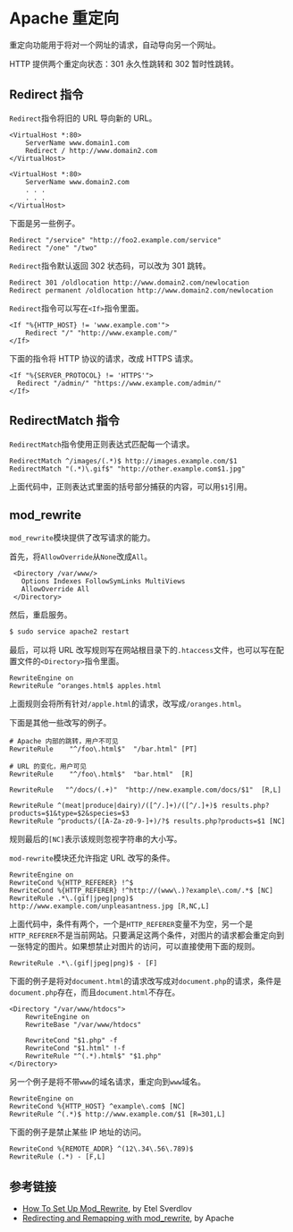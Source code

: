 # Apache 重定向

重定向功能用于将对一个网址的请求，自动导向另一个网址。

HTTP 提供两个重定向状态：301 永久性跳转和 302 暂时性跳转。

## Redirect 指令

`Redirect`指令将旧的 URL 导向新的 URL。

```
<VirtualHost *:80>
	ServerName www.domain1.com
	Redirect / http://www.domain2.com
</VirtualHost>

<VirtualHost *:80>
	ServerName www.domain2.com
	. . .
	. . .
</VirtualHost>
```

下面是另一些例子。

```
Redirect "/service" "http://foo2.example.com/service"
Redirect "/one" "/two"
```

`Redirect`指令默认返回 302 状态码，可以改为 301 跳转。

```
Redirect 301 /oldlocation http://www.domain2.com/newlocation
Redirect permanent /oldlocation http://www.domain2.com/newlocation
```

`Redirect`指令可以写在`<If>`指令里面。

```
<If "%{HTTP_HOST} != 'www.example.com'">
    Redirect "/" "http://www.example.com/"
</If>
```

下面的指令将 HTTP 协议的请求，改成 HTTPS 请求。

```
<If "%{SERVER_PROTOCOL} != 'HTTPS'">
  Redirect "/admin/" "https://www.example.com/admin/"
</If>
```

## RedirectMatch 指令

`RedirectMatch`指令使用正则表达式匹配每一个请求。

```
RedirectMatch ^/images/(.*)$ http://images.example.com/$1
RedirectMatch "(.*)\.gif$" "http://other.example.com$1.jpg"
```

上面代码中，正则表达式里面的括号部分捕获的内容，可以用`$1`引用。

## mod_rewrite

`mod_rewrite`模块提供了改写请求的能力。

首先，将`AllowOverride`从`None`改成`All`。

```
 <Directory /var/www/>
   Options Indexes FollowSymLinks MultiViews
   AllowOverride All
 </Directory>
```

然后，重启服务。

```bash
$ sudo service apache2 restart
```

最后，可以将 URL 改写规则写在网站根目录下的`.htaccess`文件，也可以写在配置文件的`<Directory>`指令里面。

```
RewriteEngine on
RewriteRule ^oranges.html$ apples.html
```

上面规则会将所有针对`/apple.html`的请求，改写成`/oranges.html`。

下面是其他一些改写的例子。

```
# Apache 内部的跳转，用户不可见
RewriteRule    "^/foo\.html$"  "/bar.html" [PT]

# URL 的变化，用户可见
RewriteRule    "^/foo\.html$"  "bar.html"  [R]

RewriteRule   "^/docs/(.+)"  "http://new.example.com/docs/$1"  [R,L]

RewriteRule ^(meat|produce|dairy)/([^/.]+)/([^/.]+)$ results.php?products=$1&type=$2&species=$3
RewriteRule ^products/([A-Za-z0-9-]+)/?$ results.php?products=$1 [NC]
```

规则最后的`[NC]`表示该规则忽视字符串的大小写。

`mod-rewrite`模块还允许指定 URL 改写的条件。

```
RewriteEngine on
RewriteCond %{HTTP_REFERER} !^$
RewriteCond %{HTTP_REFERER} !^http://(www\.)?example\.com/.*$ [NC]
RewriteRule .*\.(gif|jpeg|png)$ http://www.example.com/unpleasantness.jpg [R,NC,L]
```

上面代码中，条件有两个，一个是`HTTP_REFERER`变量不为空，另一个是`HTTP_REFERER`不是当前网站。只要满足这两个条件，对图片的请求都会重定向到一张特定的图片。如果想禁止对图片的访问，可以直接使用下面的规则。

```
RewriteRule .*\.(gif|jpeg|png)$ - [F]
```

下面的例子是将对`document.html`的请求改写成对`document.php`的请求，条件是`document.php`存在，而且`document.html`不存在。

```
<Directory "/var/www/htdocs">
    RewriteEngine on
    RewriteBase "/var/www/htdocs"

    RewriteCond "$1.php" -f
    RewriteCond "$1.html" !-f
    RewriteRule "^(.*).html$" "$1.php"
</Directory>
```

另一个例子是将不带`www`的域名请求，重定向到`www`域名。

```
RewriteEngine on
RewriteCond %{HTTP_HOST} ^example\.com$ [NC]
RewriteRule ^(.*)$ http://www.example.com/$1 [R=301,L]
```

下面的例子是禁止某些 IP 地址的访问。

```
RewriteCond %{REMOTE_ADDR} ^(12\.34\.56\.789)$
RewriteRule (.*) - [F,L]
```

## 参考链接

- [How To Set Up Mod_Rewrite](https://www.digitalocean.com/community/tutorials/how-to-set-up-mod_rewrite), by Etel Sverdlov
- [Redirecting and Remapping with mod_rewrite](https://httpd.apache.org/docs/2.4/rewrite/remapping.html), by Apache
